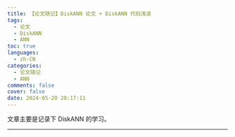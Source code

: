 ```yaml
---
title: 【论文随记】DiskANN 论文 + DiskANN 代码浅读
tags:
  - 论文
  - DiskANN
  - ANN
toc: true
languages:
  - zh-CN
categories:
  - 论文随记
  - ANN
comments: false
cover: false
date: 2024-05-20 20:17:11
---
```


文章主要是记录下 DiskANN 的学习。

<!-- more -->

---

